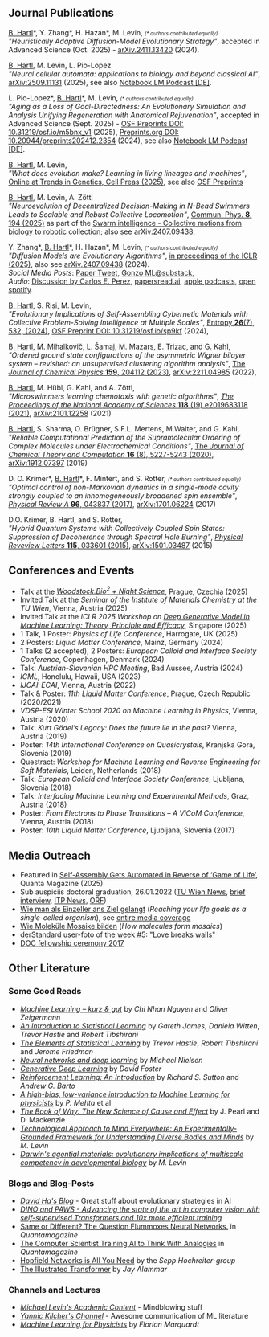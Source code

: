 ## Journal Publications

<u>B. Hartl</u>\*, Y. Zhang\*, H. Hazan\*, M. Levin, <i style="font-size:10px;">(\* authors contributed equally)</i><br>
<i>"Heuristically Adaptive Diffusion-Model Evolutionary Strategy"</i>,
accepted in Advanced Science (Oct. 2025) - 
<a target="_blank" href="https://arxiv.org/abs/2411.13420">arXiv.2411.13420</a> (2024).
<br>

<u>B. Hartl</u>, M. Levin, L. Pio-Lopez<br>
<i>"Neural cellular automata: applications to biology and beyond classical AI"</i>,
<a target="_blank" href="https://arxiv.org/abs/2509.11131">arXiv:2509.11131</a> (2025), 
see also <a target="_blank" href="https://notebooklm.google.com/notebook/515b2977-13cf-4372-b199-2a07afe1d556?artifactId=528ff0b5-0385-4fe2-bf35-1bd79fd02e26">Notebook LM Podcast [DE]</a>.
<br>

L. Pio-Lopez\*, <u>B. Hartl</u>\*, M. Levin, <i style="font-size:10px;">(\* authors contributed equally)</i><br>
<i>"Aging as a Loss of Goal-Directedness: An Evolutionary Simulation and Analysis Unifying Regeneration with Anatomical Rejuvenation"</i>,
accepted in Advanced Science (Sept. 2025) - 
<a target="_blank" href="https://doi.org/10.31219/osf.io/m5bnx_v1">OSF Preprints DOI: 10.31219/osf.io/m5bnx_v1</a> (2025),
<a target="_blank" href="https://www.preprints.org/manuscript/202412.2354/v1">Preprints.org DOI: 10.20944/preprints202412.2354</a> (2024),
see also <a target="_blank" href="https://notebooklm.google.com/notebook/a2d02167-084e-49d9-bb6a-1cd06940a959?artifactId=4a19da56-645b-4ffc-8f65-121896d488f0">Notebook LM Podcast [DE]</a>.
<br>

<u>B. Hartl</u>, M. Levin, <br>
<i>"What does evolution make? Learning in living lineages and machines"</i>, <a target="_blank" href="https://doi.org/10.1016/j.tig.2025.04.002">Online at Trends in Genetics, Cell Preas (2025)</a>, see also
<a target="_blank" href="https://osf.io/r8z7c/">OSF Preprints</a>
<br>

<u>B. Hartl</u>, M. Levin, A. Zöttl<br>
<i>"Neuroevolution of Decentralized Decision-Making in N-Bead Swimmers Leads to Scalable and Robust Collective Locomotion"</i>,
<a target="_blank" href="https://doi.org/10.1038/s42005-025-02101-5">Commun. Phys. **8**, 194 (2025)</a> 
as part of the
<a target="_blank" href="https://www.nature.com/collections/cgbgjbahac">Swarm intelligence - Collective motions from biology to robotic</a> collection;
also see
<a target="_blank" href="https://doi.org/10.48550/arXiv.2407.09438">arXiv:2407.09438</a>,
<br>

Y. Zhang\*, <u>B. Hartl</u>\*, H. Hazan\*, M. Levin, <i style="font-size:10px;">(\* authors contributed equally)</i><br>
<i>"Diffusion Models are Evolutionary Algorithms"</i>,
<a target="_blank" href="https://openreview.net/forum?id=xVefsBbG2O">in preceedings of the ICLR (2025)</a>, 
also see
<a target="_blank" href="https://arxiv.org/abs/2410.02543">arXiv.2407.09438</a> (2024).
<br>
_Social Media Posts_:
<a  target="_blank" href="https://x.com/YanboZhang3/status/1843134007892176995">Paper Tweet</a>,
<a  target="_blank" href="https://gonzoml.substack.com/p/diffusion-models-are-evolutionary">Gonzo ML@substack</a>,
<br>
_Audio_: 
<a  target="_blank" href="https://youtu.be/Dh9gtg6N79U?si=kBcBnkcUO1PAiiGP">Discussion by Carlos E. Perez</a>,
<a  target="_blank" href="https://papersread.ai/e/diffusion-models-are-evolutionary-algorithms/">papersread.ai</a>,
<a  target="_blank" href="https://podcasts.apple.com/us/podcast/diffusion-models-are-evolutionary-algorithms/id1577699357?i=1000672509297">apple podcasts</a>,
<a  target="_blank" href="https://open.spotify.com/episode/6udxqGxI0wuxlcZoIt3TTa">open spotify</a>.
<br>

<u>B. Hartl</u>, S. Risi, M. Levin,<br>
<i>"Evolutionary Implications of Self-Assembling Cybernetic Materials with Collective Problem-Solving Intelligence at Multiple Scales"</i>,
<a target="_blank" href="https://www.mdpi.com/1099-4300/26/7/532">Entropy <b>26</b>(7), 532, (2024)</a>, <a target="_blank" href="https://doi.org/10.31219/osf.io/sp9kf">OSF Preprint DOI: 10.31219/osf.io/sp9kf</a> (2024),<br>

<u>B. Hartl</u>, M. Mihalkovič, L. Šamaj, M. Mazars, E. Trizac, and G. Kahl,<br>
<i>"Ordered ground state configurations of the asymmetric Wigner bilayer system – revisited: an unsupervised clustering algorithm analysis"</i>,
<a target="_blank" href="https://doi.org/10.1063/5.0166822">The <i>Journal of Chemical Physics</i> <b>159</b>, 204112 (2023)</a>, <a target="_blank" href="https://arxiv.org/abs/2211.04985">arXiv:2211.04985</a> (2022),<br>

<u>B. Hartl</u>, M. Hübl, G. Kahl, and A. Zöttl,<br>
<i>"Microswimmers learning chemotaxis with genetic algorithms"</i>,
<a target="_blank" href="https://www.pnas.org/doi/10.1073/pnas.2019683118"><i>The Proceedings of the National Academy of Sciences</i> <b>118</b> (19) e2019683118 (2021)</a>,
<a target="_blank" href="https://arxiv.org/abs/2101.12258">arXiv:2101.12258</a> (2021)
<br>

<u>B. Hartl</u>, S. Sharma, O. Brügner, S.F.L. Mertens, M.Walter, and G. Kahl,<br>
<i>"Reliable Computational Prediction of the Supramolecular Ordering of Complex Molecules under Electrochemical Conditions"</i>,
<a target="_blank" href="https://pubs.acs.org/doi/10.1021/acs.jctc.9b01251">The <i>Journal of Chemical Theory and Computation</i> <b>16</b> (8), 5227-5243 (2020)<a>,
<a target="_blank" href="https://arxiv.org/abs/1912.07397">arXiv:1912.07397</a> (2019)
<br>

D. O. Krimer\*, <u>B. Hartl</u>\*, F. Mintert, and S. Rotter, <i style="font-size:10px;">(\* authors contributed equally)</i><br>
<i>"Optimal control of non-Markovian dynamics in a single-mode cavity strongly coupled to an inhomogeneously broadened spin ensemble"</i>,
<a target="_blank" href="https://journals.aps.org/pra/abstract/10.1103/PhysRevA.96.043837"><i>Physical Review A</i> <b>96</b>, 043837 (2017)</a>,
<a target="_blank" href="https://arxiv.org/abs/1701.06224">arXiv:1701.06224</a> (2017)
<br>

D.O. Krimer, B. Hartl, and S. Rotter,<br>
<i>"Hybrid Quantum Systems with Collectively Coupled Spin States: Suppression of Decoherence through Spectral Hole Burning"</i>,
<a target="_blank" href="https://journals.aps.org/prl/abstract/10.1103/PhysRevLett.115.033601"><i>Physical Reveview Letters</i> <b>115</b>, 033601 (2015)</a>,
<a target="_blank" href="https://arxiv.org/abs/1501.03487">arXiv:1501.03487</a> (2015)
<br>
  
## Conferences and Events
- Talk at the <a target="_blank" href="https://woodstock.img.cas.cz/"><i>Woodstock.Bio<sup>2</sup> + Night Science</i></a>, Prague, Czechia (2025)
- Invited Talk at the <i>Seminar of the Institute of Materials Chemistry at the TU Wien</i>, Vienna, Austria (2025)
- Invited Talk at the <i>ICLR 2025 Workshop on [Deep Generative Model in Machine Learning: Theory, Principle and Efficacy](https://delta-workshop.github.io/)</i>, Singapore (2025)
- 1 Talk, 1 Poster: <i>Physics of Life Conference</i>, Harrogate, UK (2025)
- 2 Posters: <i>Liquid Matter Conference</i>, Mainz, Germany (2024)
- 1 Talks (2 accepted), 2 Posters: <i>European Colloid and Interface Society Conference</i>, Copenhagen, Denmark (2024)
- Talk: <i>Austrian-Slovenian HPC Meeting</i>, Bad Aussee, Austria (2024)
- <i>ICML</i>, Honolulu, Hawaii, USA (2023)
- <i>IJCAI-ECAI</i>, Vienna, Austria (2022)
- Talk & Poster: <i>11th Liquid Matter Conference</i>, Prague, Czech Republic (2020/2021)
- <i>VDSP-ESI Winter School 2020 on Machine Learning in Physics</i>, Vienna, Austria (2020)
- Talk: <i>Kurt Gödel’s Legacy: Does the future lie in the past?</i> Vienna, Austria (2019)
- Poster: <i>14th International Conference on Quasicrystals</i>, Kranjska Gora, Slovenia (2019)
- Questract: <i>Workshop for Machine Learning and Reverse Engineering for Soft Materials</i>, Leiden, Netherlands (2018)
- Talk: <i>European Colloid and Interface Society Conference</i>, Ljubljana, Slovenia (2018)
- Talk: <i>Interfacing Machine Learning and Experimental Methods</i>, Graz, Austria (2018)
- Poster: <i>From Electrons to Phase Transitions – A ViCoM Conference</i>, Vienna, Austria (2018)
- Poster: <i>10th Liquid Matter Conference</i>, Ljubljana, Slovenia (2017)

## Media Outreach
  - Featured in <a target="_blank" href="https://www.quantamagazine.org/self-assembly-gets-automated-in-reverse-of-game-of-life-20250910/">Self-Assembly Gets Automated in Reverse of ‘Game of Life’</a>, Quanta Magazine (2025)
  - Sub auspiciis doctoral graduation, 26.01.2022 
    (<a target="_blank" href="https://www.tuwien.at/tu-wien/aktuelles/news/news/sub-auspiciis-promotionen-am-26-jaenner-2022-an-der-tu-wien">TU Wien News</a>, <a target="_blank" href="http://www.itp.tuwien.ac.at/index.php?title=Home&oldid=6025">brief interview</a>,
     <a target="_blank" href="http://www.itp.tuwien.ac.at/index.php/News#Benedikt_Hartl_-_sub_auspiciis_Promotionen_am_26._J.C3.A4nner_2022_an_der_TU_Wien">ITP News</a>,
  <a target="_blank" href="https://orf.at/stories/3245159/">ORF</a>)
  - <a target="_blank" href="http://www.itp.tuwien.ac.at/index.php/News#Wie_man_als_Einzeller_ans_Ziel_gelangt">Wie man als Einzeller ans Ziel gelangt</a> (<i>Reaching your life goals as a single-celled organism</i>), see <a href="https://pnas.altmetric.com/details/99159598/news" target="_blank">entire media coverage</a>
  - <a target="_blank" href="http://www.itp.tuwien.ac.at/index.php/News#Wie_Molek.C3.BCle_Mosaike_bilden">Wie Moleküle Mosaike bilden</a> (<i>How molecules form mosaics</i>)
  - derStandard user-foto of the week #5: <a target="_blank" href="https://www.derstandard.at/story/2000108551041/userfotos-schicken-sie-ihr-foto-der-woche">"Love breaks walls"</a>
  - <a target="_blank" href="https://stipendien.oeaw.ac.at/aktuell/veranstaltungen/detail/feierliche-stipendienverleihung-2017">DOC fellowship ceremony 2017</a>

## Other Literature
### Some Good Reads
- [*Machine Learning – kurz & gut*](https://oreilly.de/produkt/machine-learning-kurz-gut-2/) by *Chi Nhan Nguyen* and *Oliver Zeigermann*
- [*An Introduction to Statistical Learning*](https://hastie.su.domains/ISLR2/ISLRv2_website.pdf) by *Gareth James*, *Daniela Witten*, *Trevor Hastie* and *Robert Tibshirani*
- [*The Elements of Statistical Learning*](https://hastie.su.domains/Papers/ESLII.pdf) by *Trevor Hastie*, *Robert Tibshirani* and *Jerome Friedman*
- [*Neural networks and deep learning*](http://neuralnetworksanddeeplearning.com/) by *Michael Nielsen*
- [*Generative Deep Learning*](https://www.oreilly.com/library/view/generative-deep-learning/9781492041931/) by *David Foster*
- [*Reinforcement Learning: An Introduction*](https://web.stanford.edu/class/psych209/Readings/SuttonBartoIPRLBook2ndEd.pdf) by *Richard S. Sutton* and *Andrew G. Barto*
- [*A high-bias, low-variance introduction to Machine Learning for physicists*](https://www.sciencedirect.com/science/article/pii/S0370157319300766?via%3Dihub#!) by *P. Mehta* et al
- [_The Book of Why: The New Science of Cause and Effect_](https://www.science.org/doi/10.1126/science.aau9731) by J. Pearl and D. Mackenzie
- [_Technological Approach to Mind Everywhere: An Experimentally-Grounded Framework for Understanding Diverse Bodies and Minds_](https://doi.org/10.3389/fnsys.2022.768201 ) by _M. Levin_
- [_Darwin's agential materials: evolutionary implications of multiscale competency in developmental biology_](https://doi.org/10.1007/s00018-023-04790-z) by _M. Levin_

### Blogs and Blog-Posts
- [*David Ha's Blog*](https://blog.otoro.net/) - Great stuff about evolutionary strategies in AI
- [*DINO and PAWS - Advancing the state of the art in computer vision with self-supervised Transformers and 10x more efficient training*](https://ai.facebook.com/blog/dino-paws-computer-vision-with-self-supervised-transformers-and-10x-more-efficient-training/)
- [Same or Different? The Question Flummoxes Neural Networks.](https://www.quantamagazine.org/same-or-different-ai-cant-tell-20210623/) in *Quantamagazine*
- [The Computer Scientist Training AI to Think With Analogies](https://www.quantamagazine.org/melanie-mitchell-trains-ai-to-think-with-analogies-20210714) in *Quantamagazine*
- [Hopfield Networks is All You Need](https://ml-jku.github.io/hopfield-layers/) by the *Sepp Hochreiter-group*
- [The Illustrated Transformer](https://jalammar.github.io/illustrated-transformer/) by *Jay Alammar*

### Channels and Lectures
- [*Michael Levin's Academic Content*](https://www.youtube.com/channel/UC3pVafx6EZqXVI2V_Efu2uw) - Mindblowing stuff
- [*Yannic Kilcher's Channel*](https://www.youtube.com/c/YannicKilcher) - Awesome communication of ML literature
- [*Machine Learning for Physicists*](https://machine-learning-for-physicists.org/) by *Florian Marquardt*

